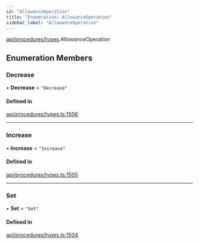 ```yaml
---
id: "AllowanceOperation"
title: "Enumeration: AllowanceOperation"
sidebar_label: "AllowanceOperation"
---
```


[api/procedures/types](../../../../../modules/API/Procedures/Types/Types.md).AllowanceOperation

## Enumeration Members

### Decrease

• **Decrease** = ``"Decrease"``

#### Defined in

[api/procedures/types.ts:1506](https://github.com/PolymeshAssociation/polymesh-sdk/blob/8a9158669/src/api/procedures/types.ts#L1506)

___

### Increase

• **Increase** = ``"Increase"``

#### Defined in

[api/procedures/types.ts:1505](https://github.com/PolymeshAssociation/polymesh-sdk/blob/8a9158669/src/api/procedures/types.ts#L1505)

___

### Set

• **Set** = ``"Set"``

#### Defined in

[api/procedures/types.ts:1504](https://github.com/PolymeshAssociation/polymesh-sdk/blob/8a9158669/src/api/procedures/types.ts#L1504)
